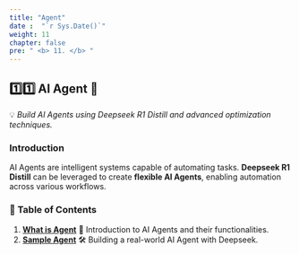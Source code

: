 ```yaml
---
title: "Agent"
date :  "`r Sys.Date()`" 
weight: 11
chapter: false
pre: " <b> 11. </b> "
---
```


## **1️⃣1️⃣ AI Agent** 🤖

💡 *Build AI Agents using Deepseek R1 Distill and advanced optimization techniques.*

### **Introduction**
AI Agents are intelligent systems capable of automating tasks. **Deepseek R1 Distill** can be leveraged to create **flexible AI Agents**, enabling automation across various workflows.

### **📌 Table of Contents**
1. **[What is Agent](#what-is-agent)** 🧩 Introduction to AI Agents and their functionalities.
2. **[Sample Agent](#sample-agent)** 🛠️ Building a real-world AI Agent with Deepseek.

